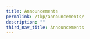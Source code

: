 ```yaml
---
title: Announcements
permalink: /tkp/announcements/
description: ""
third_nav_title: Announcements
---
```

